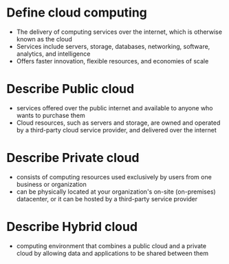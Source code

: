 # Define cloud computing

- The delivery of computing services over the internet, which is otherwise known as the cloud
- Services include servers, storage, databases, networking, software, analytics, and intelligence
- Offers faster innovation, flexible resources, and economies of scale


# Describe Public cloud

- services offered over the public internet and available to anyone who wants to purchase them
- Cloud resources, such as servers and storage, are owned and operated by a third-party cloud service provider, and delivered over the internet


# Describe Private cloud

- consists of computing resources used exclusively by users from one business or organization
- can be physically located at your organization's on-site (on-premises) datacenter, or it can be hosted by a third-party service provider


# Describe Hybrid cloud

- computing environment that combines a public cloud and a private cloud by allowing data and applications to be shared between them